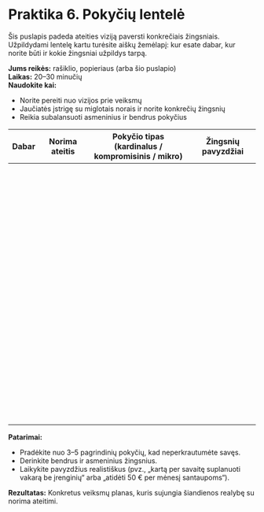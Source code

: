 # Praktika 6. Pokyčių lentelė

Šis puslapis padeda ateities viziją paversti konkrečiais žingsniais.<br/>
Užpildydami lentelę kartu turėsite aiškų žemėlapį: kur esate dabar, kur norite būti ir kokie žingsniai užpildys tarpą.

**Jums reikės:** rašiklio, popieriaus (arba šio puslapio)<br/>
**Laikas:** 20–30 minučių<br/>
**Naudokite kai:**

- Norite pereiti nuo vizijos prie veiksmų
- Jaučiatės įstrigę su miglotais norais ir norite konkrečių žingsnių
- Reikia subalansuoti asmeninius ir bendrus pokyčius

<style>
    table {
        width: 100%;
    }
</style>
| Dabar | Norima ateitis | Pokyčio tipas<br/>(kardinalus / kompromisinis / mikro) | Žingsnių pavyzdžiai |
|:--:|:--:|:--:|:--:|
|<br/><br/><br/><br/><br/>||||
|<br/><br/><br/><br/><br/>||||
|<br/><br/><br/><br/><br/>||||
|<br/><br/><br/><br/><br/>||||
|<br/><br/><br/><br/><br/>||||

**Patarimai:**

- Pradėkite nuo 3–5 pagrindinių pokyčių, kad neperkrautumėte savęs.
- Derinkite bendrus ir asmeninius žingsnius.
- Laikykite pavyzdžius realistiškus (pvz., „kartą per savaitę suplanuoti vakarą be įrenginių“ arba „atidėti 50 € per mėnesį santaupoms“).

**Rezultatas:** Konkretus veiksmų planas, kuris sujungia šiandienos realybę su norima ateitimi.
